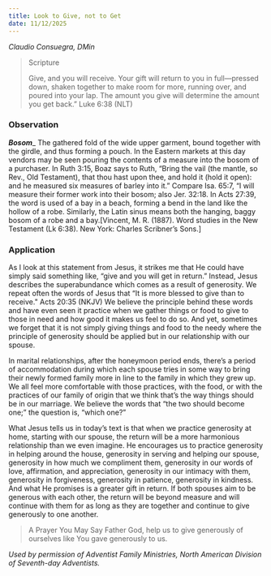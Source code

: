 ```yaml
---
title: Look to Give, not to Get
date: 11/12/2025
---
```


_Claudio Consuegra, DMin_

> <p>Scripture</p>
> Give, and you will receive. Your gift will return to you in full—pressed down, shaken together to make room for more, running over, and poured into your lap. The amount you give will determine the amount you get back.” Luke 6:38 (NLT)

### Observation

**_Bosom_**_ The gathered fold of the wide upper garment, bound together with the girdle, and thus forming a pouch. In the Eastern markets at this day vendors may be seen pouring the contents of a measure into the bosom of a purchaser. In Ruth 3:15, Boaz says to Ruth, “Bring the vail (the mantle, so Rev., Old Testament), that thou hast upon thee, and hold it (hold it open): and he measured six measures of barley into it.” Compare Isa. 65:7, “I will measure their former work into their bosom; also Jer. 32:18. In Acts 27:39, the word is used of a bay in a beach, forming a bend in the land like the hollow of a robe. Similarly, the Latin sinus means both the hanging, baggy bosom of a robe and a bay.[Vincent, M. R. (1887). Word studies in the New Testament (Lk 6:38). New York: Charles Scribner’s Sons.]

### Application

As I look at this statement from Jesus, it strikes me that He could have simply said something like, “give and you will get in return.” Instead, Jesus describes the superabundance which comes as a result of generosity. We repeat often the words of Jesus that “It is more blessed to give than to receive." Acts 20:35 (NKJV) We believe the principle behind these words and have even seen it practice when we gather things or food to give to those in need and how good it makes us feel to do so. And yet, sometimes we forget that it is not simply giving things and food to the needy where the principle of generosity should be applied but in our relationship with our spouse.

In marital relationships, after the honeymoon period ends, there’s a period of accommodation during which each spouse tries in some way to bring their newly formed family more in line to the family in which they grew up. We all feel more comfortable with those practices, with the food, or with the practices of our family of origin that we think that’s the way things should be in our marriage. We believe the words that “the two should become one;” the question is, “which one?”

What Jesus tells us in today’s text is that when we practice generosity at home, starting with our spouse, the return will be a more harmonious relationship than we even imagine. He encourages us to practice generosity in helping around the house, generosity in serving and helping our spouse, generosity in how much we compliment them, generosity in our words of love, affirmation, and appreciation, generosity in our intimacy with them, generosity in forgiveness, generosity in patience, generosity in kindness. And what He promises is a greater gift in return. If both spouses aim to be generous with each other, the return will be beyond measure and will continue with them for as long as they are together and continue to give generously to one another.

> <callout>A Prayer You May Say</callout>
> Father God, help us to give generously of ourselves like You gave generously to us.

_Used by permission of Adventist Family Ministries, North American Division of Seventh-day Adventists._